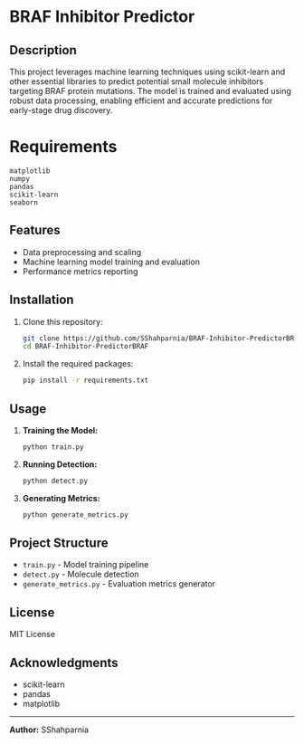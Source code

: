 # BRAF Inhibitor Predictor

## Description

This project leverages machine learning techniques using scikit-learn and other essential libraries to predict potential small molecule inhibitors targeting BRAF protein mutations. The model is trained and evaluated using robust data processing, enabling efficient and accurate predictions for early-stage drug discovery.

# Requirements

```
matplotlib
numpy
pandas
scikit-learn
seaborn
```

## Features

- Data preprocessing and scaling
- Machine learning model training and evaluation
- Performance metrics reporting

## Installation

1. Clone this repository:
   ```bash
   git clone https://github.com/SShahparnia/BRAF-Inhibitor-PredictorBRAF.git
   cd BRAF-Inhibitor-PredictorBRAF
   ```
2. Install the required packages:
   ```bash
   pip install -r requirements.txt
   ```

## Usage

1. **Training the Model:**
   ```bash
   python train.py
   ```
2. **Running Detection:**
   ```bash
   python detect.py
   ```
3. **Generating Metrics:**
   ```bash
   python generate_metrics.py
   ```

## Project Structure

- `train.py` - Model training pipeline
- `detect.py` - Molecule detection
- `generate_metrics.py` - Evaluation metrics generator

## License

MIT License

## Acknowledgments

- scikit-learn
- pandas
- matplotlib

---

**Author:** SShahparnia
